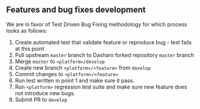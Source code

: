 Features and bug fixes development
----------------------------------

We are in favor of Test Driven Bug Fixing methodology for which process looks
as follows:

1. Create automated test that validate feature or reproduce bug - test fails at
   this point
2. Pull upstream `master` branch to Dasharo forked repository `master` branch
3. Merge `master` to `<platform>/develop`
4. Create new branch `<platform>/<feature>` from `develop`
5. Commit changes to `<platform>/<feature>`
6. Run test written in point 1 and make sure it pass.
7. Run `<platform>` regression test suite and make sure new feature does not
   introduce new bugs.
8. Submit PR to `develop`

